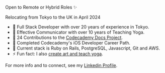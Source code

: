 Open to Remote or Hybrid Roles ✨

Relocating from Tokyo to the UK in April 2024

- 🌳 Full Stack Developer with over 20 years of experience in Tokyo.
- 🌳 Effective Communicator with over 10 years of Teaching Yoga.
- 🌳 24 Contributions to the [Codecademy Docs Project](https://github.com/Codecademy/docs).
- 🌱 Completed Codecademy's iOS Developer Career Path.
- 🔭 Current stack is Ruby on Rails, PostgreSQL, Javascript, Git and AWS.
- ⚡ Fun fact: I also [create art and teach yoga](https://twigtea.com).

For more info and to connect, see my [Linkedin Profile](https://www.linkedin.com/in/gracekishino/).




<!--
**gracekishino/gracekishino** is a ✨ _special_ ✨ repository because its `README.md` (this file) appears on your GitHub profile.

Here are some ideas to get you started:

- 👯 I’m looking to collaborate on ...
- 🤔 I’m looking for help with ...
- 💬 Ask me about ...
- 📫 How to reach me: ...
- 😄 Pronouns: ...
- ⚡ Fun fact: ...
-->

